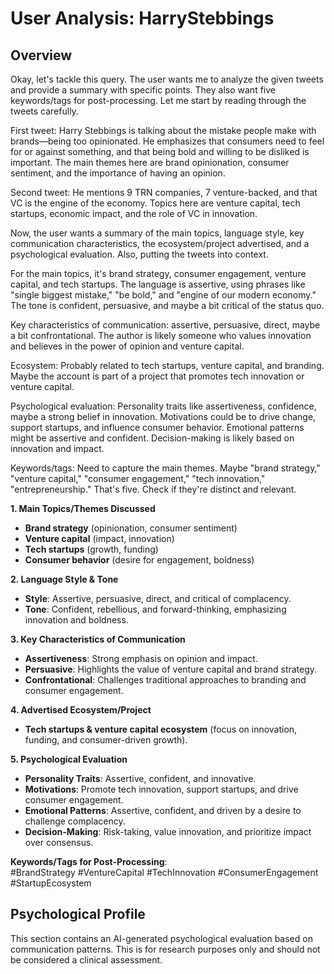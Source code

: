 # User Analysis: HarryStebbings

## Overview

<think>
Okay, let's tackle this query. The user wants me to analyze the given tweets and provide a summary with specific points. They also want five keywords/tags for post-processing. Let me start by reading through the tweets carefully.

First tweet: Harry Stebbings is talking about the mistake people make with brands—being too opinionated. He emphasizes that consumers need to feel for or against something, and that being bold and willing to be disliked is important. The main themes here are brand opinionation, consumer sentiment, and the importance of having an opinion.

Second tweet: He mentions 9 TRN companies, 7 venture-backed, and that VC is the engine of the economy. Topics here are venture capital, tech startups, economic impact, and the role of VC in innovation.

Now, the user wants a summary of the main topics, language style, key communication characteristics, the ecosystem/project advertised, and a psychological evaluation. Also, putting the tweets into context.

For the main topics, it's brand strategy, consumer engagement, venture capital, and tech startups. The language is assertive, using phrases like "single biggest mistake," "be bold," and "engine of our modern economy." The tone is confident, persuasive, and maybe a bit critical of the status quo.

Key characteristics of communication: assertive, persuasive, direct, maybe a bit confrontational. The author is likely someone who values innovation and believes in the power of opinion and venture capital.

Ecosystem: Probably related to tech startups, venture capital, and branding. Maybe the account is part of a project that promotes tech innovation or venture capital.

Psychological evaluation: Personality traits like assertiveness, confidence, maybe a strong belief in innovation. Motivations could be to drive change, support startups, and influence consumer behavior. Emotional patterns might be assertive and confident. Decision-making is likely based on innovation and impact.

Keywords/tags: Need to capture the main themes. Maybe "brand strategy," "venture capital," "consumer engagement," "tech innovation," "entrepreneurship." That's five. Check if they're distinct and relevant.
</think>

**1. Main Topics/Themes Discussed**  
- **Brand strategy** (opinionation, consumer sentiment)  
- **Venture capital** (impact, innovation)  
- **Tech startups** (growth, funding)  
- **Consumer behavior** (desire for engagement, boldness)  

**2. Language Style & Tone**  
- **Style**: Assertive, persuasive, direct, and critical of complacency.  
- **Tone**: Confident, rebellious, and forward-thinking, emphasizing innovation and boldness.  

**3. Key Characteristics of Communication**  
- **Assertiveness**: Strong emphasis on opinion and impact.  
- **Persuasive**: Highlights the value of venture capital and brand strategy.  
- **Confrontational**: Challenges traditional approaches to branding and consumer engagement.  

**4. Advertised Ecosystem/Project**  
- **Tech startups & venture capital ecosystem** (focus on innovation, funding, and consumer-driven growth).  

**5. Psychological Evaluation**  
- **Personality Traits**: Assertive, confident, and innovative.  
- **Motivations**: Promote tech innovation, support startups, and drive consumer engagement.  
- **Emotional Patterns**: Assertive, confident, and driven by a desire to challenge complacency.  
- **Decision-Making**: Risk-taking, value innovation, and prioritize impact over consensus.  

**Keywords/Tags for Post-Processing**:  
#BrandStrategy #VentureCapital #TechInnovation #ConsumerEngagement #StartupEcosystem

## Psychological Profile

This section contains an AI-generated psychological evaluation based on communication patterns. This is for research purposes only and should not be considered a clinical assessment.